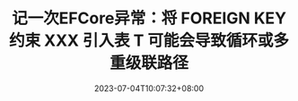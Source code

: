 ﻿---
title: "记一次EFCore异常：将 FOREIGN KEY 约束 XXX 引入表 T 可能会导致循环或多重级联路径"
date: 2023-07-04T10:07:32+08:00
tags: ["EFCore","C#","SQLServer"]
categories: [".NET"]
series: []
---

